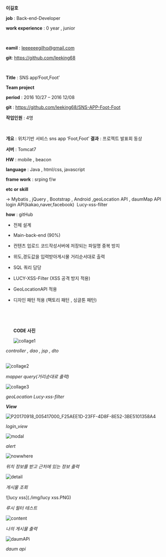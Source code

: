 **이길호**



**job** : Back-end-Developer

**work experience** : 0 year , junior

<br>

**eamil** : leeeeeegilho@gmail.com

**git**: https://github.com/leeking68

<br>

**Title** : SNS app‘Foot,Foot’

**Team project**

**period** : 2016 10/27 – 2016 12/08

**git** : https://github.com/leeking68/SNS-APP-Foot-Foot

**작업인원** : 4명

<br>

**개요** : 위치기반 서비스 sns app ‘Foot,Foot’
**결과** : 프로젝트 발표회 동상



**서버** : Tomcat7 

**HW** : mobile , beacon 

**language** : Java , html/css, javascript

**frame work** : srping f/w 

**etc or skill**

-> Mybatis , jQuery , Bootstrap , Android ,geoLocation API , daumMap API
​    login API(kakao,naver,facebook)
​    Lucy-xss-filter

**how** : gitHub 



**<role : Back-end-developer>**

- 전체 설계

- Main-back-end (90%)

- 컨텐츠 업로드 코드작성서버에 저장되는 파일명 중복 방지

- 위도,경도값을 입력받아게시물 거리순서대로 출력

- SQL 쿼리 담당

- LUCY-XSS-Filter (XSS 공격 방지 적용)

- GeoLocationAPI 적용

- 디자인 패턴 적용 (팩토리 패턴 , 싱글톤 패턴)

  ​

  ​

  **CODE 사진**

  ![collage1](./img/collage1.png)



*controller , dao , jsp , dto*				
​			

![collage2](./img/collage2.png)

*mapper query(거리순대로 출력)*



![collage3](./img/collage3.png)

*geoLocation Lucy-xss-filter*



***View***



![P20170918_005417000_F25AEE1D-23FF-4D8F-8E52-3BE5101358A4](./img/P20170918_005417000_F25AEE1D-23FF-4D8F-8E52-3BE5101358A4.PNG)

*login_view*

![modal](./img/modal.PNG)

*alert*





![nowwhere](./img/nowwhere.JPG)



*위치 정보를 받고 근처에 있는 정보 출력*

![detail](./img/detail.JPG)

*게시물 조회*



![lucy xss](./img/lucy xss.PNG)



*루시 필터 테스트* 

![content](./img/content.PNG)

*나의 게시물 출력*

![daumAPi](./img/daumAPi.JPG)

*daum api*